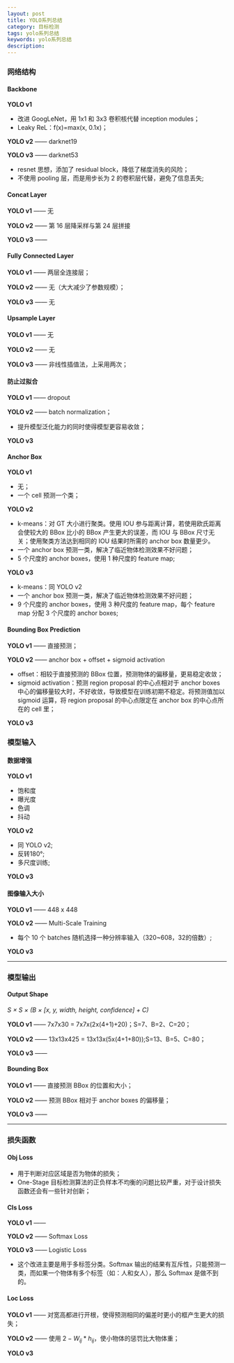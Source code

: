 ```yaml
---
layout: post
title: YOLO系列总结
category: 目标检测
tags: yolo系列总结
keywords: yolo系列总结
description:
---
```


### 网络结构

#### Backbone

**YOLO v1**

- 改进 GoogLeNet，用 1x1 和 3x3 卷积核代替 inception modules；
- Leaky ReL：f(x)=max(x, 0.1x)；

**YOLO v2** —— darknet19

**YOLO v3** —— darknet53

- resnet 思想，添加了 residual block，降低了梯度消失的风险；
- 不使用 pooling 层，而是用步长为 2 的卷积层代替，避免了信息丢失;

#### Concat Layer

**YOLO v1** —— 无

**YOLO v2** —— 第 16 层降采样与第 24 层拼接

**YOLO v3** —— 

#### Fully Connected Layer

**YOLO v1** —— 两层全连接层；

**YOLO v2** —— 无（大大减少了参数规模）；

**YOLO v3** —— 无

#### Upsample Layer

**YOLO v1** —— 无

**YOLO v2** —— 无

**YOLO v3** —— 非线性插值法，上采用两次；

#### 防止过拟合

**YOLO v1** —— dropout

**YOLO v2** —— batch normalization；

- 提升模型泛化能力的同时使得模型更容易收敛；

**YOLO v3**


#### Anchor Box

**YOLO v1**

- 无；
- 一个 cell 预测一个类；

**YOLO v2**

- k-means：对 GT 大小进行聚类。使用 IOU 参与距离计算，若使用欧氏距离会使较大的 BBox 比小的 BBox 产生更大的误差，而 IOU 与 BBox 尺寸无关；使用聚类方法达到相同的 IOU 结果时所需的 anchor box 数量更少。
- 一个 anchor box 预测一类，解决了临近物体检测效果不好问题；
- 5 个尺度的 anchor boxes，使用 1 种尺度的 feature map;

**YOLO v3**

- k-means：同 YOLO v2
- 一个 anchor box 预测一类，解决了临近物体检测效果不好问题；
- 9 个尺度的 anchor boxes，使用 3 种尺度的 feature map，每个 feature map 分配 3 个尺度的 anchor boxes;

#### Bounding Box Prediction

**YOLO v1** —— 直接预测；

**YOLO v2** —— anchor box + offset + sigmoid activation
- offset：相较于直接预测的 BBox 位置，预测物体的偏移量，更易稳定收敛；
- sigmoid activation：预测 region proposal 的中心点相对于 anchor boxes 中心的偏移量较大时，不好收敛，导致模型在训练初期不稳定。将预测值加以 sigmoid 运算，将 region proposal 的中心点限定在 anchor box 的中心点所在的 cell 里；

**YOLO v3**

### 模型输入

#### 数据增强

**YOLO v1**

- 饱和度
- 曝光度
- 色调
- 抖动

**YOLO v2**

- 同 YOLO v2;
- 反转180°;
- 多尺度训练;

**YOLO v3**

#### 图像输入大小

**YOLO v1** —— 448 x 448

**YOLO v2** —— Multi-Scale Training

- 每个 10 个 batches 随机选择一种分辨率输入（320~608，32的倍数）;

**YOLO v3**

---- 

### 模型输出

#### Output Shape

*S × S × (B × [x, y, width, height, confidence] + C)*

**YOLO v1** —— 7x7x30 = 7x7x(2x(4+1)+20)；S=7、B=2、C=20；

**YOLO v2** —— 13x13x425 = 13x13x(5x(4+1+80));S=13、B=5、C=80；

**YOLO v3** —— 

#### Bounding Box

**YOLO v1** —— 直接预测 BBox 的位置和大小；

**YOLO v2** —— 预测 BBox 相对于 anchor boxes 的偏移量；

**YOLO v3** —— 

---- 

### 损失函数

#### Obj Loss

- 用于判断对应区域是否为物体的损失；
- One-Stage 目标检测算法的正负样本不均衡的问题比较严重，对于设计损失函数还会有一些针对创新；

#### Cls Loss

**YOLO v1** —— 

**YOLO v2** —— Softmax Loss

**YOLO v3** —— Logistic Loss

- 这个改进主要是用于多标签分类。Softmax 输出的结果有互斥性，只能预测一类，而如果一个物体有多个标签（如：人和女人），那么 Softmax 是做不到的。

#### Loc Loss

**YOLO v1** —— 对宽高都进行开根，使得预测相同的偏差时更小的框产生更大的损失；

**YOLO v2** —— 使用 $2 - W_{ij}*h_{ij}$，使小物体的惩罚比大物体重；

**YOLO v3**
